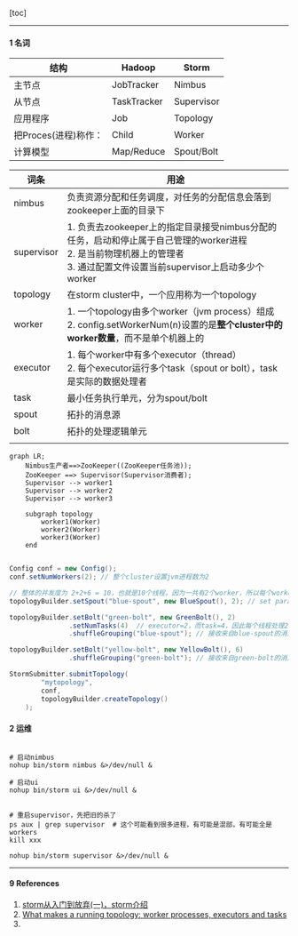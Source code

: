 [toc]

-----

#### 1 名词

| 结构                 | Hadoop      | Storm      |
| -------------------- | ----------- | ---------- |
| 主节点               | JobTracker  | Nimbus     |
| 从节点               | TaskTracker | Supervisor |
| 应用程序             | Job         | Topology   |
| 把Proces(进程)称作： | Child       | Worker     |
| 计算模型             | Map/Reduce  | Spout/Bolt |



| 词条       | 用途                                                         |
| ---------- | ------------------------------------------------------------ |
| nimbus     | 负责资源分配和任务调度，对任务的分配信息会落到zookeeper上面的目录下 |
| supervisor | 1. 负责去zookeeper上的指定目录接受nimbus分配的任务，启动和停止属于自己管理的worker进程<br />2. 是当前物理机器上的管理者<br />3. 通过配置文件设置当前supervisor上启动多少个worker |
| topology   | 在storm cluster中，一个应用称为一个topology                  |
| worker     | 1. 一个topology由多个worker（jvm process）组成<br />2. config.setWorkerNum(n)设置的是**整个cluster中的worker数量**，而不是单个机器上的 |
| executor   | 1. 每个worker中有多个executor（thread）<br />2. 每个executor运行多个task（spout or bolt），task是实际的数据处理者 |
| task       | 最小任务执行单元，分为spout/bolt                             |
| spout      | 拓扑的消息源                                                 |
| bolt       | 拓扑的处理逻辑单元                                           |
|            |                                                              |



```mermaid
graph LR;
    Nimbus生产者==>ZooKeeper((ZooKeeper任务池));
    ZooKeeper ==> Supervisor(Supervisor消费者);
    Supervisor --> worker1
    Supervisor --> worker2
    Supervisor --> worker3
    
    subgraph topology
    	worker1(Worker)
    	worker2(Worker)
    	worker3(Worker)
    end
    
```





```java
Config conf = new Config();
conf.setNumWorkers(2); // 整个cluster设置jvm进程数为2

// 整体的并发度为 2+2+6 = 10，也就是10个线程。因为一共有2个worker，所以每个worker的线程数为10/2=5
topologyBuilder.setSpout("blue-spout", new BlueSpout(), 2); // set parallelism hint to 2

topologyBuilder.setBolt("green-bolt", new GreenBolt(), 2)
               .setNumTasks(4)	// executor=2，而task=4，因此每个线程处理2个任务
               .shuffleGrouping("blue-spout"); // 接收来自blue-spout的消息

topologyBuilder.setBolt("yellow-bolt", new YellowBolt(), 6)
               .shuffleGrouping("green-bolt"); // 接收来自green-bolt的消息

StormSubmitter.submitTopology(
        "mytopology",
        conf,
        topologyBuilder.createTopology()
    );
```



#### 2 运维

```shell

# 启动nimbus
nohup bin/storm nimbus &>/dev/null &

# 启动ui
nohup bin/storm ui &>/dev/null &


# 重启supervisor，先把旧的杀了
ps aux | grep supervisor  # 这个可能看到很多进程，有可能是混部，有可能全是workers
kill xxx

nohup bin/storm supervisor &>/dev/null &
```



-----

#### 9 References

1. [storm从入门到放弃(一)，storm介绍](https://www.cnblogs.com/intsmaze/p/7274361.html)
2. [What makes a running topology: worker processes, executors and tasks](https://storm.apache.org/releases/2.1.0/Understanding-the-parallelism-of-a-Storm-topology.html)
3. 
